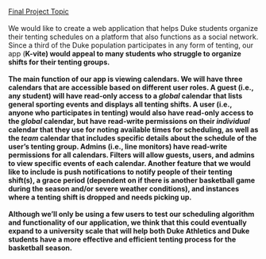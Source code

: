 <u>Final Project Topic</u><br><br>
We would like to create a web application that helps Duke students organize their tenting schedules on a platform that also functions as a social network. Since a third of the Duke population participates in any form of tenting, our app (<b>K-vite<b>) would appeal to many students who struggle to organize shifts for their tenting groups.<br><br>
The main function of our app is viewing calendars. We will have three calendars that are accessible based on different user roles. A guest (i.e., any student) will have read-only access to a <i>global</i> calendar that lists general sporting events and displays all tenting shifts. A user (i.e., anyone who participates in tenting) would also have read-only access to the <i>global</i> calendar, but have read-write permissions on their <i>individual</i> calendar that they use for noting available times for scheduling, as well as the <i>team</i> calendar that includes specific details about the schedule of the user’s tenting group. Admins (i.e., line monitors) have read-write permissions for all calendars. Filters will allow guests, users, and admins to view specific events of each calendar. Another feature that we would like to include is push notifications to notify people of their tenting shift(s), a grace period (dependent on if there is another basketball game during the season and/or severe weather conditions), and instances where a tenting shift is dropped and needs picking up.<br><br>
Although we’ll only be using a few users to test our scheduling algorithm and functionality of our application, we think that this could eventually expand to a university scale that will help both Duke Athletics and Duke students have a more effective and efficient tenting process for the basketball season.